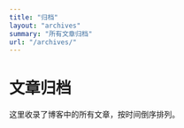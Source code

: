 ```yaml
---
title: "归档"
layout: "archives"
summary: "所有文章归档"
url: "/archives/"
---
```


# 文章归档

这里收录了博客中的所有文章，按时间倒序排列。
